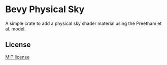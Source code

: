 # Bevy Physical Sky

A simple crate to add a physical sky shader material using the Preetham et al. model.

## License

[MIT license](LICENSE)